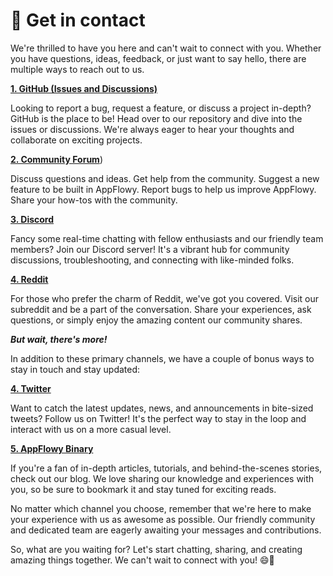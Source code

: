 # 🤙 Get in contact

We're thrilled to have you here and can't wait to connect with you. Whether you have questions, ideas, feedback, or just want to say hello, there are multiple ways to reach out to us.

[**1. GitHub (Issues and Discussions)**](https://github.com/AppFlowy-IO/AppFlowy)

Looking to report a bug, request a feature, or discuss a project in-depth? GitHub is the place to be! Head over to our repository and dive into the issues or discussions. We're always eager to hear your thoughts and collaborate on exciting projects.

[**2. Community Forum**](https://forum.appflowy.io))

Discuss questions and ideas. Get help from the community. Suggest a new feature to be built in AppFlowy. Report bugs to help us improve AppFlowy. Share your how-tos with the community.

[**3. Discord**](https://discord.gg/Hjp2qhS2ZJ)

Fancy some real-time chatting with fellow enthusiasts and our friendly team members? Join our Discord server! It's a vibrant hub for community discussions, troubleshooting, and connecting with like-minded folks.

[**4. Reddit**](https://www.reddit.com/r/AppFlowy/)

For those who prefer the charm of Reddit, we've got you covered. Visit our subreddit and be a part of the conversation. Share your experiences, ask questions, or simply enjoy the amazing content our community shares.

_**But wait, there's more!**_

In addition to these primary channels, we have a couple of bonus ways to stay in touch and stay updated:

[**4. Twitter**](https://twitter.com/appflowy)

Want to catch the latest updates, news, and announcements in bite-sized tweets? Follow us on Twitter! It's the perfect way to stay in the loop and interact with us on a more casual level.

[**5. AppFlowy Binary**](https://blog.appflowy.io/)

If you're a fan of in-depth articles, tutorials, and behind-the-scenes stories, check out our blog. We love sharing our knowledge and experiences with you, so be sure to bookmark it and stay tuned for exciting reads.



No matter which channel you choose, remember that we're here to make your experience with us as awesome as possible. Our friendly community and dedicated team are eagerly awaiting your messages and contributions.

So, what are you waiting for? Let's start chatting, sharing, and creating amazing things together. We can't wait to connect with you! 😄🚀
